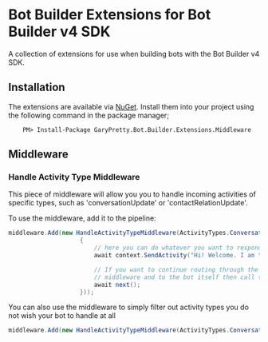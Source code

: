 # Bot Builder Extensions for Bot Builder v4 SDK

A collection of extensions for use when building bots with the Bot Builder v4 SDK.

## Installation

The extensions are available via [NuGet](https://www.nuget.org/packages/GaryPretty.Bot.Builder.Extensions.Middleware/).  Install them into your project using the following command in the package manager;

```
    PM> Install-Package GaryPretty.Bot.Builder.Extensions.Middleware
```

## Middleware

### Handle Activity Type Middleware

This piece of middleware will allow you you to handle incoming activities of specific types, such as 'conversationUpdate' or 'contactRelationUpdate'.

To use the middleware, add it to the pipeline:

```cs
middleware.Add(new HandleActivityTypeMiddleware(ActivityTypes.ConversationUpdate, async (context, next) =>
                    {
                        // here you can do whatever you want to respond to the activity
                        await context.SendActivity("Hi! Welcome. I am the bot :)");

                        // If you want to continue routing through the pipeline to additional
                        // middleware and to the bot itself then call the following line.
                        await next();
                    }));
```

You can also use the middleware to simply filter out activity types you do not wish your bot to handle at all

```cs
middleware.Add(new HandleActivityTypeMiddleware(ActivityTypes.ConversationUpdate, async (context, next) => { }));
```